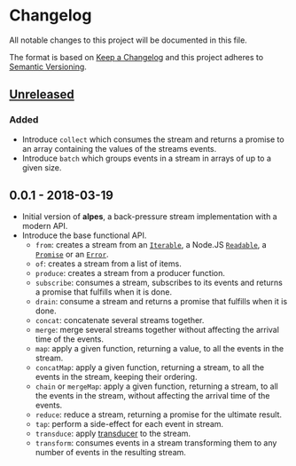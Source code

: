 # Changelog #

All notable changes to this project will be documented in this file.

The format is based on [Keep a Changelog](http://keepachangelog.com/en/1.0.0/)
and this project adheres to [Semantic Versioning](http://semver.org/spec/v2.0.0.html).

## [Unreleased](https://github.com/craft-ai/alpes/compare/v0.0.1...HEAD) ##

### Added ###

- Introduce `collect` which consumes the stream and returns a promise to an array containing the values of the streams events.
- Introduce `batch` which groups events in a stream in arrays of up to a given size.

## 0.0.1 - 2018-03-19 ##

- Initial version of **alpes**, a back-pressure stream implementation with a modern API.
- Introduce the base functional API.
  - `from`: creates a stream from an [`Iterable`](https://developer.mozilla.org/en/docs/Web/JavaScript/Guide/iterable), a Node.JS [`Readable`](https://nodejs.org/api/stream.html#stream_readable_streams), a [`Promise`](https://developer.mozilla.org/en/docs/Web/JavaScript/Reference/Global_Objects/Promise) or an [`Error`](https://developer.mozilla.org/en-US/docs/Web/JavaScript/Reference/Global_Objects/Error).
  - `of`: creates a stream from a list of items.
  - `produce`: creates a stream from a producer function.
  - `subscribe`: consumes a stream, subscribes to its events and returns a promise that fulfills when it is done.
  - `drain`: consume a stream and returns a promise that fulfills when it is done.
  - `concat`: concatenate several streams together.
  - `merge`: merge several streams together without affecting the arrival time of the events.
  - `map`: apply a given function, returning a value, to all the events in the stream.
  - `concatMap`: apply a given function, returning a stream, to all the events in the stream, keeping their ordering.
  - `chain` or `mergeMap`: apply a given function, returning a stream, to all the events in the stream, without affecting the arrival time of the events.
  - `reduce`: reduce a stream, returning a promise for the ultimate result.
  - `tap`: perform a side-effect for each event in stream.
  - `transduce`: apply [transducer](https://medium.com/@roman01la/understanding-transducers-in-javascript-3500d3bd9624) to the stream.
  - `transform`: consumes events in a stream transforming them to any number of events in the resulting stream.
